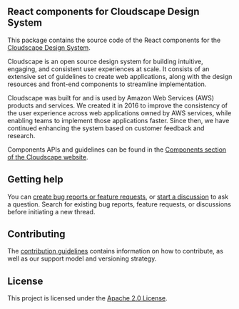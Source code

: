 ## React components for Cloudscape Design System

This package contains the source code of the React components for the [Cloudscape Design System](https://cloudscape.design/).

Cloudscape is an open source design system for building intuitive, engaging, and consistent user experiences at scale. It consists of an extensive set of guidelines to create web applications, along with the design resources and front-end components to streamline implementation.

Cloudscape was built for and is used by Amazon Web Services (AWS) products and services. We created it in 2016 to improve the consistency of the user experience across web applications owned by AWS services, while enabling teams to implement those applications faster. Since then, we have continued enhancing the system based on customer feedback and research.

Components APIs and guidelines can be found in the [Components section of the Cloudscape website](https://cloudscape.design/components/).


## Getting help

You can [create bug reports or feature requests](https://github.com/cloudscape-design/components/issues/new/choose), or [start a discussion](https://github.com/cloudscape-design/components/discussions) to ask a question. Search for existing bug reports, feature requests, or discussions before initiating a new thread.

## Contributing

The [contribution guidelines](/CONTRIBUTING.md) contains information on how to contribute, as well as our support model and versioning strategy.

## License

This project is licensed under the [Apache 2.0 License](/LICENSE).
